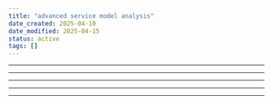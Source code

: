 ```yaml
---
title: "advanced service model analysis"
date_created: 2025-04-10
date_modified: 2025-04-15
status: active
tags: []
---
```


---

---

---

---

---


